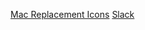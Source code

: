 [Mac Replacement Icons](https://github.com/madebyollin/macreplacementicons)
[Slack](https://github.com/schaefer-dev/icons/blob/master/Slack.icns)
